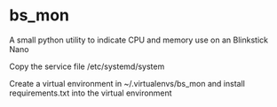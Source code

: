 # bs_mon
A small python utility to indicate CPU and memory use on an Blinkstick Nano

Copy the service file /etc/systemd/system

Create a virtual environment in ~/.virtualenvs/bs_mon and install requirements.txt into the virtual environment

